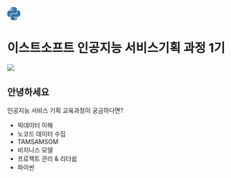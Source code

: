 <img src="image/python-color.svg" alt="mypy logo" width="30px"/>

이스트소프트 인공지능 서비스기획 과정 1기
=======================================

<img src="https://capsule-render.vercel.app/api?type=waving&color=auto&height=200&section=header&text=환영합니다!&fontSize=90" />




안녕하세요
---------------

인공지능 서비스 기획 교육과정이 궁금하다면? 

- 빅데이터 이해
- 노코드 데이터 수집
- TAMSAMSOM
- 비지니스 모델
- 프로젝트 관리 & 리더쉽
- 파이썬

